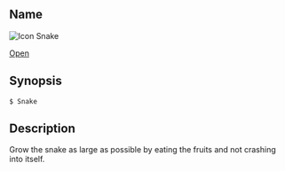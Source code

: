 ## Name

![Icon](/res/icons/16x16/app-snake.png) Snake

[Open](file:///bin/Snake)

## Synopsis

```**sh
$ Snake
```

## Description

Grow the snake as large as possible by eating the fruits and not crashing into itself.
